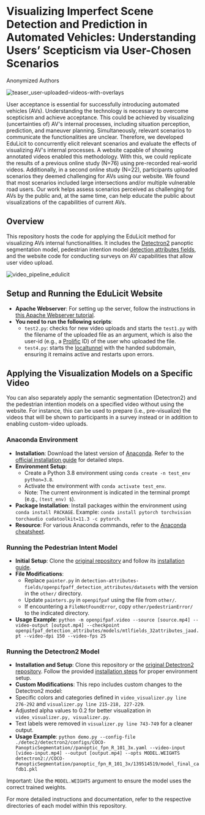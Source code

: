 # Visualizing Imperfect Scene Detection and Prediction in Automated Vehicles: Understanding Users’ Scepticism via User-Chosen Scenarios

Anonymized Authors

![teaser_user-uploaded-videos-with-overlays](https://github.com/Pascal-Jansen/VisualizingAutomatedVehicleFunctionalities/assets/28151101/aaa920e5-d388-4574-b8ba-d0f592238ca1)

User acceptance is essential for successfully introducing automated vehicles (AVs). Understanding the technology is necessary to overcome scepticism and achieve acceptance. This could be achieved by visualizing (uncertainties of) AV's internal processes, including situation perception, prediction, and maneuver planning. Simultaneously, relevant scenarios to communicate the functionalities are unclear. Therefore, we developed EduLicit to concurrently elicit relevant scenarios and evaluate the effects of visualizing AV's internal processes. A website capable of showing annotated videos enabled this methodology. With this, we could replicate the results of a previous online study (N=76) using pre-recorded real-world videos. Additionally, in a second online study (N=22), participants uploaded scenarios they deemed challenging for AVs using our website. We found that most scenarios included large intersections and/or multiple vulnerable road users. Our work helps assess scenarios perceived as challenging for AVs by the public and, at the same time, can help educate the public about visualizations of the capabilities of current AVs.


## Overview
This repository hosts the code for applying the EduLicit method for visualizing AVs internal functionalities.
It includes the [Detectron2](https://github.com/facebookresearch/detectron2) panoptic segmentation model, pedestrian intention model [detection attributes fields](https://github.com/vita-epfl/detection-attributes-fields), and the website code for conducting surveys on AV capabilities that allow user video upload.

![video_pipeline_edulicit](https://github.com/Pascal-Jansen/VisualizingAutomatedVehicleFunctionalities/assets/28151101/e793629d-0c1c-4eae-98df-6d4af9bc7d51)


## Setup and Running the EduLicit Website
- **Apache Webserver**: For setting up the server, follow the instructions in [this Apache Webserver tutorial](https://www.digitalocean.com/community/tutorials/how-to-install-the-apache-web-server-on-ubuntu-20-04).
- **You need to run the following scripts**: 
  - `test2.py`: checks for new video uploads and starts the `test1.py` with the filename of the uploaded file as an argument, which is also the user-id (e.g., a [Prolific](https://www.prolific.com/) ID) of the user who uploaded the file.
  - `test4.py`: starts the [localtunnel](https://github.com/localtunnel/localtunnel) with the handed subdomain, ensuring it remains active and restarts upon errors.

## Applying the Visualization Models on a Specific Video
You can also separately apply the semantic segmentation (Detectron2) and the pedestrian intention models on a specified video without using the website. For instance, this can be used to prepare (i.e., pre-visualize) the videos that will be shown to participants in a survey instead or in addition to enabling custom-video uploads.

### Anaconda Environment
- **Installation**: Download the latest version of [Anaconda](https://www.anaconda.com/products/distribution#Downloads). Refer to the [official installation guide](https://docs.anaconda.com/anaconda/install/) for detailed steps.
- **Environment Setup**: 
  - Create a Python 3.8 environment using `conda create -n test_env python=3.8`.
  - Activate the environment with `conda activate test_env`.
  - Note: The current environment is indicated in the terminal prompt (e.g., `(test_env) $`).
- **Package Installation**: Install packages within the environment using `conda install PACKAGE`. Example: `conda install pytorch torchvision torchaudio cudatoolkit=11.3 -c pytorch`.
- **Resource**: For various Anaconda commands, refer to the [Anaconda cheatsheet](https://docs.conda.io/projects/conda/en/4.6.0/_downloads/52a95608c49671267e40c689e0bc00ca/conda-cheatsheet.pdf).

### Running the Pedestrian Intent Model
- **Initial Setup**: Clone the [original repository](https://github.com/vita-epfl/detection-attributes-fields) and follow its [installation guide](https://github.com/vita-epfl/detection-attributes-fields#installation).
- **File Modifications**: 
  - Replace `painter.py` in `detection-attributes-fields/openpifpaff_detection_attributes/datasets` with the version in the `other/` directory.
  - Update `painters.py` in `openpifpaf` using the file from `other/`.
  - If encountering a `FileNotFoundError`, copy `other/pedestrianError/` to the indicated directory.
- **Usage Example**: ```python -m openpifpaf.video --source [source.mp4] --video-output [output.mp4] --checkpoint openpifpaf_detection_attributes/models/mtlfields_32attributes_jaad.pt --video-dpi 150 --video-fps 25```

### Running the Detectron2 Model
- **Installation and Setup**: Clone this repository or the [original Detectron2 repository](https://github.com/facebookresearch/detectron2). Follow the provided [installation steps](https://detectron2.readthedocs.io/en/latest/tutorials/install.html) for proper environment setup.
- **Custom Modifications**: This repo includes custom changes to the Detectron2 model:
- Specific colors and categories defined in `video_visualizer.py line 276-292` and `visualizer.py line 215-218, 227-229`.
- Adjusted alpha values to 0.2 for better visualization in `video_visualizer.py, visualizer.py`.
- Text labels were removed in `visualizer.py line 743-749` for a cleaner output.
- **Usage Example**: ```python demo.py --config-file ./detec2/detectron2/configs/COCO-PanopticSegmentation//panoptic_fpn_R_101_3x.yaml --video-input [video-input.mp4] --output [output.mp4] --opts MODEL.WEIGHTS detectron2://COCO-PanopticSegmentation/panoptic_fpn_R_101_3x/139514519/model_final_cafdb1.pkl```

Important: Use the `MODEL.WEIGHTS` argument to ensure the model uses the correct trained weights.

For more detailed instructions and documentation, refer to the respective directories of each model within this repository.
